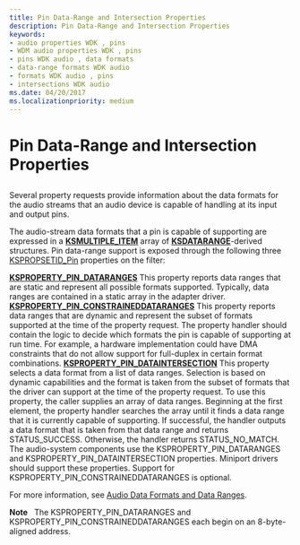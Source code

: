 ```yaml
---
title: Pin Data-Range and Intersection Properties
description: Pin Data-Range and Intersection Properties
keywords:
- audio properties WDK , pins
- WDM audio properties WDK , pins
- pins WDK audio , data formats
- data-range formats WDK audio
- formats WDK audio , pins
- intersections WDK audio
ms.date: 04/20/2017
ms.localizationpriority: medium
---
```


# Pin Data-Range and Intersection Properties


## <span id="pin_data_range_and_intersection_properties"></span><span id="PIN_DATA_RANGE_AND_INTERSECTION_PROPERTIES"></span>


Several property requests provide information about the data formats for the audio streams that an audio device is capable of handling at its input and output pins.

The audio-stream data formats that a pin is capable of supporting are expressed in a [**KSMULTIPLE\_ITEM**](/windows-hardware/drivers/ddi/ks/ns-ks-ksmultiple_item) array of [**KSDATARANGE**](/previous-versions/ff561658(v=vs.85))-derived structures. Pin data-range support is exposed through the following three [KSPROPSETID\_Pin](../stream/kspropsetid-pin.md) properties on the filter:

[**KSPROPERTY\_PIN\_DATARANGES**](../stream/ksproperty-pin-dataranges.md)
This property reports data ranges that are static and represent all possible formats supported. Typically, data ranges are contained in a static array in the adapter driver.
[**KSPROPERTY\_PIN\_CONSTRAINEDDATARANGES**](../stream/ksproperty-pin-constraineddataranges.md)
This property reports data ranges that are dynamic and represent the subset of formats supported at the time of the property request. The property handler should contain the logic to decide which formats the pin is capable of supporting at run time. For example, a hardware implementation could have DMA constraints that do not allow support for full-duplex in certain format combinations.
[**KSPROPERTY\_PIN\_DATAINTERSECTION**](../stream/ksproperty-pin-dataintersection.md)
This property selects a data format from a list of data ranges. Selection is based on dynamic capabilities and the format is taken from the subset of formats that the driver can support at the time of the property request. To use this property, the caller supplies an array of data ranges. Beginning at the first element, the property handler searches the array until it finds a data range that it is currently capable of supporting. If successful, the handler outputs a data format that is taken from that data range and returns STATUS\_SUCCESS. Otherwise, the handler returns STATUS\_NO\_MATCH.
The audio-system components use the KSPROPERTY\_PIN\_DATARANGES and KSPROPERTY\_PIN\_DATAINTERSECTION properties. Miniport drivers should support these properties. Support for KSPROPERTY\_PIN\_CONSTRAINEDDATARANGES is optional.

For more information, see [Audio Data Formats and Data Ranges](audio-data-formats-and-data-ranges.md).

**Note**  
The KSPROPERTY\_PIN\_DATARANGES and KSPROPERTY\_PIN\_CONSTRAINEDDATARANGES each begin on an 8-byte-aligned address.

 

 

